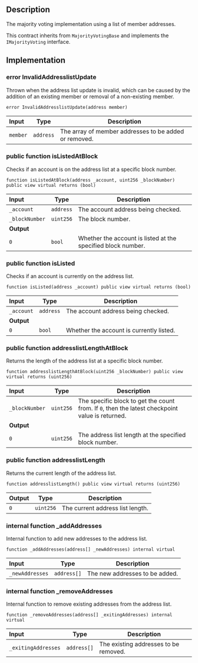 
## Description

The majority voting implementation using a list of member addresses.

This contract inherits from `MajorityVotingBase` and implements the `IMajorityVoting` interface.

## Implementation

###  error InvalidAddresslistUpdate

Thrown when the address list update is invalid, which can be caused by the addition of an existing member or removal of a non-existing member.

```solidity
error InvalidAddresslistUpdate(address member) 
```

| Input | Type | Description |
|:----- | ---- | ----------- |
| `member` | `address` | The array of member addresses to be added or removed. |

### public function isListedAtBlock

Checks if an account is on the address list at a specific block number.

```solidity
function isListedAtBlock(address _account, uint256 _blockNumber) public view virtual returns (bool) 
```

| Input | Type | Description |
|:----- | ---- | ----------- |
| `_account` | `address` | The account address being checked. |
| `_blockNumber` | `uint256` | The block number. |
| **Output** | |
|  `0`  | `bool` | Whether the account is listed at the specified block number. |

### public function isListed

Checks if an account is currently on the address list.

```solidity
function isListed(address _account) public view virtual returns (bool) 
```

| Input | Type | Description |
|:----- | ---- | ----------- |
| `_account` | `address` | The account address being checked. |
| **Output** | |
|  `0`  | `bool` | Whether the account is currently listed. |

### public function addresslistLengthAtBlock

Returns the length of the address list at a specific block number.

```solidity
function addresslistLengthAtBlock(uint256 _blockNumber) public view virtual returns (uint256) 
```

| Input | Type | Description |
|:----- | ---- | ----------- |
| `_blockNumber` | `uint256` | The specific block to get the count from. If `0`, then the latest checkpoint value is returned. |
| **Output** | |
|  `0`  | `uint256` | The address list length at the specified block number. |

### public function addresslistLength

Returns the current length of the address list.

```solidity
function addresslistLength() public view virtual returns (uint256) 
```

| Output | Type | Description |
| ------ | ---- | ----------- |
|  `0`  | `uint256` | The current address list length. |

### internal function _addAddresses

Internal function to add new addresses to the address list.

```solidity
function _addAddresses(address[] _newAddresses) internal virtual 
```

| Input | Type | Description |
|:----- | ---- | ----------- |
| `_newAddresses` | `address[]` | The new addresses to be added. |

### internal function _removeAddresses

Internal function to remove existing addresses from the address list.

```solidity
function _removeAddresses(address[] _exitingAddresses) internal virtual 
```

| Input | Type | Description |
|:----- | ---- | ----------- |
| `_exitingAddresses` | `address[]` | The existing addresses to be removed. |

<!--CONTRACT_END-->

